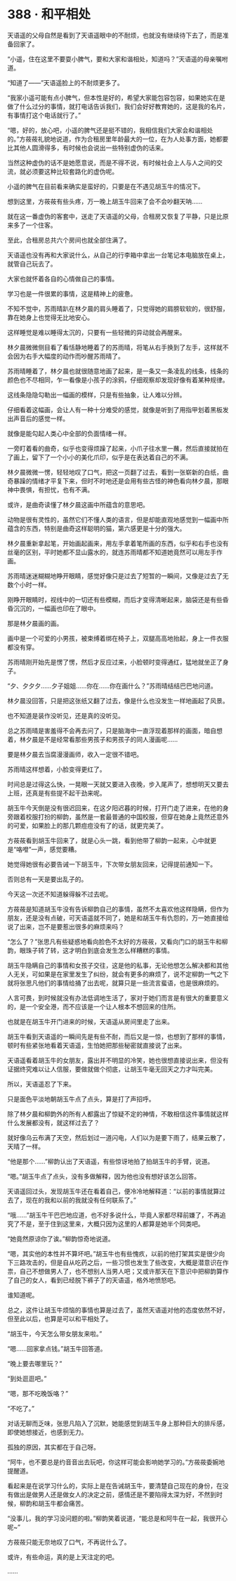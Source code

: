# 388 · 和平相处

天语遥的父母自然是看到了天语遥眼中的不耐烦，也就没有继续待下去了，而是准备回家了。

“小遥，住在这里不要耍小脾气，要和大家和谐相处，知道吗？”天语遥的母亲嘱咐道。

“知道了——”天语遥脸上的不耐烦更多了。

“我家小遥可能有点小脾气，但本性是好的，希望大家能包容包容，如果她实在是做了什么过分的事情，就打电话告诉我们，我们会好好教育她的，这是我的名片，有事情打这个电话就行了。”

“嗯，好的，放心吧，小遥的脾气还是挺不错的，我相信我们大家会和谐相处的。”方莜莜礼貌地说道，作为合租房里年龄最大的一位，在为人处事方面，她都要比其他人圆滑得多，有时候也会说出一些特别虚伪的话来。

当然这种虚伪的话不是她愿意说，而是不得不说，有时候社会上人与人之间的交流，就必须要这种比较套路化的虚伪呢。

小遥的脾气在目前看来确实是蛮好的，只要是在不遇见胡玉牛的情况下。

想到这里，方莜莜有些头疼，万一晚上胡玉牛回来了会不会吵翻天呐……

就在这一番虚伪的客套中，送走了天语遥的父母，合租房又恢复了平静，只是比原来多了一个住客。

至此，合租房总共六个房间也就全部住满了。

天语遥也没有再和大家说什么，从自己的行李箱中拿出一台笔记本电脑放在桌上，就管自己玩去了。

大家也就怀着各自的心情做自己的事情。

学习也是一件很累的事情，这是精神上的疲惫。

不知不觉中，苏雨晴趴在林夕晨的肩头睡着了，只觉得她的肩膀软软的，很舒服，靠在她身上也觉得无比地安心。

这样睡觉是难以睡得太沉的，只要有一些轻微的异动就会再醒来。

林夕晨微微侧目看了看恬静地睡着了的苏雨晴，将笔从右手换到了左手，这样就不会因为右手大幅度的动作而吵醒苏雨晴了。

苏雨晴睡着了，林夕晨也就很随意地画了起来，是一条又一条凌乱的线条，线条的颜色也不尽相同，乍一看像是小孩子的涂鸦，仔细观察却发现好像有着某种规律。

这线条隐隐勾勒出一幅画的模样，只是有些抽象，让人难以分辨。

仔细看着这幅画，会让人有一种十分难受的感觉，就像是听到了用指甲划着黑板发出声音后的感觉一样。

就像是能勾起人类心中全部的负面情绪一样。

一旁盯着看的曲奇，似乎也变得烦躁了起来，小爪子往水里一蘸，然后直接就拍在了画上，留下了一个小小的美化爪印，似乎是在表达着自己的不满。

林夕晨微微一愣，轻轻地叹了口气，把这一页翻了过去，看到一张崭新的白纸，曲奇暴躁的情绪才平复下来，但时不时地还是会用有些古怪的神色看向林夕晨，那眼神中畏惧，有担忧，也有不满。

或许，是曲奇读懂了林夕晨这画中所蕴含的意思吧。

动物是很有灵性的，虽然它们不懂人类的语言，但是却能直观地感觉到一幅画中所蕴含的东西，特别是曲奇这样聪明的猫，第六感更是十分的强大。

林夕晨重新拿起笔，开始画起画来，用左手拿着笔所画的东西，似乎和右手也没有丝毫的区别，平时她都不显山露水的，就连苏雨晴都不知道她竟然可以用左手作画。

苏雨晴迷迷糊糊地睁开眼睛，感觉好像只是过去了短暂的一瞬间，又像是过去了无数个小时一样。

刚睁开眼睛时，视线中的一切还有些模糊，而后才变得清晰起来，脑袋还是有些昏昏沉沉的，一幅画也印在了眼中。

那是林夕晨画的画。

画中是一个可爱的小男孩，被束缚着绑在椅子上，双腿高高地抬起，身上一件衣服都没有穿。

苏雨晴刚开始先是愣了愣，然后才反应过来，小脸顿时变得通红，猛地就坐正了身子。

“夕、夕夕夕……夕子姐姐……你在……你在画什么？”苏雨晴结结巴巴地问道。

林夕晨没回答，只是把这张纸又翻了过去，像是什么也没发生一样地画起了风景。

也不知道是装作没听见，还是真的没听见。

总之苏雨晴是害羞得不会再去问了，只是脑海中一直浮现着那样的画面，暗自想着，林夕晨是不是经常看那些男孩子和男孩子的同人漫画呢……

要是林夕晨去当腐漫漫画师，收入一定很不错吧。

苏雨晴这样想着，小脸变得更红了。

时间总是过得这么快，一晃眼一天就又要进入夜晚，步入尾声了，想想明天又要去上班，还真是有些提不起干劲来呢。

胡玉牛今天倒是没有很迟回来，在这夕阳迟暮的时候，打开门走了进来，在他的身旁跟着校服打扮的柳韵，虽然是一套最普通的中国校服，但穿在她身上竟然还意外的可爱，如果脸上的那几颗痘痘没有了的话，就更完美了。

方莜莜看到胡玉牛回来了，就是心头一跳，看到他带了柳韵一起来，心中就更是“咯噔”一声，感觉要糟。

她觉得她很有必要告诫一下胡玉牛，下次带女朋友回来，记得提前通知一下。

否则总有一天是要出乱子的。

今天这一次还不知道躲得躲不过去呢。

方莜莜是知道胡玉牛没有告诉柳韵自己的事情，虽然不太喜欢他这样隐瞒，但作为朋友，还是没有点破，可天语遥就不同了，她是和胡玉牛有仇怨的，万一她直接给说了出来，岂不是要惹出很多的麻烦来吗？

“怎么了？”张思凡有些疑惑地看向脸色不太好的方莜莜，又看向门口的胡玉牛和柳韵，眼珠子转了转，这才明白到底会发生怎么样糟糕的事情。

胡玉牛隐瞒自己的事情和女孩子交往，这是他的私事，无论他想怎么解决都和其他人无关，可如果是在家里发生了纠纷，就会有更多的麻烦了，说不定柳韵一气之下就将张思凡他们的事情给捅了出去呢，就算只是一些流言蜚语，也是很麻烦的。

人言可畏，到时候就没有办法低调地生活了，家对于她们而言是有很大的重要意义的，是一个安全港，而不应该是一个让人根本不想回来的住所。

也就是在胡玉牛开门进来的时候，天语遥从房间里走了出来。

胡玉牛看到天语遥的一瞬间先是有些不耐，而后又是一惊，也想到了那样的事情，顿时有些紧张地看着天语遥，生怕她把那些秘密就直接说了出来。

天语遥看着胡玉牛的女朋友，露出并不明显的冷笑，她也很想直接说出来，但没有证据终究难以让人信服，要做就做个彻底，让胡玉牛毫无回天之力才叫完美。

所以，天语遥忍了下来。

只是面色平淡地朝胡玉牛点了点头，算是打了声招呼。

除了林夕晨和柳韵外的所有人都露出了惊疑不定的神情，不敢相信这件事情就这样什么发展都没有，就这样过去了？

就好像乌云布满了天空，然后划过一道闪电，人们以为是要下雨了，结果云散了，天晴了一样。

“他是那个……”柳韵认出了天语遥，有些惊讶地拍了拍胡玉牛的手臂，说道。

“嗯。”胡玉牛点了点头，没有多做解释，因为他也没有想好该怎么回答。

天语遥回过头，发现胡玉牛还在看着自己，便冷冷地解释道：“以前的事情就算过去了，现在的我和以前的我就没有任何联系了。”

“哦……”胡玉牛干巴巴地应道，也不好多说什么，毕竟人家都尽释前嫌了，不再追究了不是，至于住到这里来，大概只因为这里的人都算是她半个同类吧。

“她竟然原谅你了诶。”柳韵惊奇地说道。

“嗯，其实他的本性并不算坏吧。”胡玉牛也有些愧疚，以前的他打架其实是很少向下三路攻击的，但是自从吃药之后，一些习惯也发生了些改变，大概是潜意识在作祟，自己不想做男人了，也不想别人当男人吧；又或许那天在下意识中把柳韵算作了自己的女人，看到已经脱下裤子了的天语遥，格外地愤怒吧。

谁知道呢。

总之，这件让胡玉牛烦恼的事情也算是过去了，虽然天语遥对他的态度依然不好，但至此以后，也算是可以和平相处了。

“胡玉牛，今天怎么带女朋友来啦。”

“嗯……回家拿点钱。”胡玉牛回答道。

“晚上要去哪里玩？”

“到处逛逛吧。”

“嗯，那不吃晚饭咯？”

“不吃了。”

对话无聊而乏味，张思凡陷入了沉默，她能感觉到胡玉牛身上那种巨大的排斥感，即使她想接近，也感到无力。

孤独的原因，其实都在于自己呀。

“阿牛，也不要总是约音音出去玩吧，你这样可能会影响她学习的。”方莜莜委婉地提醒道。

看起来是在说学习什么的，实际上是在告诫胡玉牛，要清楚自己现在的身份，在没有做出是做男人还是做女人的决定之前，感情还是不要陷得太深为好，不然到时候，柳韵和胡玉牛都会痛苦。

“没事儿，我的学习没问题的啦。”柳韵笑着说道，“能总是和阿牛在一起，我很开心呢~”

方莜莜只能无奈地叹了口气，不再说什么了。

或许，有些命运，真的是上天注定的吧。

……
